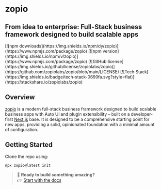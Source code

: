 # zopio

## From idea to enterprise: Full-Stack business framework designed to build scalable apps

<div>
  [![npm downloads](https://img.shields.io/npm/dy/zopio)](https://www.npmjs.com/package/zopio)
  [![npm version](https://img.shields.io/npm/v/zopio)](https://www.npmjs.com/package/zopio)
  [![GitHub license](https://img.shields.io/github/license/zopiolabs/zopio)](https://github.com/zopiolabs/zopio/blob/main/LICENSE)
  [![Tech Stack](https://img.shields.io/badge/tech-stack-0690fa.svg?style=flat)](https://stackshare.io/zopiolabs/zopio)
</div>

## Overview

[zopio](https://github.com/zopiolabs/zopio) is a modern full-stack business framework designed to build scalable business apps with Auto UI and plugin extensibility – built on a developer-first [Next.js](https://nextjs.org/) base. It is designed to be a comprehensive starting point for new apps, providing a solid, opinionated foundation with a minimal amount of configuration.

## Getting Started

Clone the repo using:

```sh
npx zopio@latest init 
```

> 🚀 **Ready to build something amazing?**  
> 👉 [Start with the docs](https://docs.zopio.dev)
